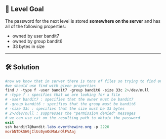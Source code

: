 ## 🔐 Level Goal

The password for the next level is stored **somewhere on the server** and has all of the following properties:

- owned by user bandit7
- owned by group bandit6
- 33 bytes in size

---

## 🛠️ Solution

```powershell
#now we know that in server there is tons of files so trying to find one by one is impossible
#we should use find with given properties
find / -type f -user bandit7 -group bandit6 -size 33c 2>/dev/null
# -type f : specifies that we are looking for a file  
# -user bandit7 : specifies that the owner must be bandit7  
# -group bandit6 : specifies that the group must be bandit6  
# -size 33c : specifies that the size must be 33 bytes  
# 2>/dev/null : suppresses the "permission denied" messages  
# we can use cat on the resulting path to obtain the password 
exit 
ssh bandit7@bandit.labs.overthewire.org -p 2220
morbNTDkSW6jIlUc0ymOdMaLnOlFVAaj
```